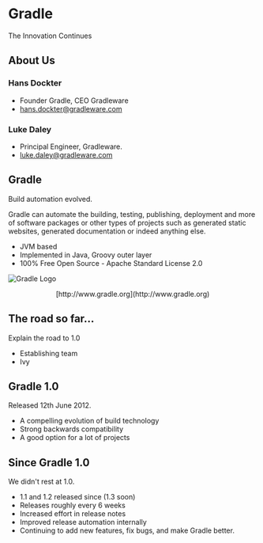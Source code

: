 # Gradle

The Innovation Continues

## About Us

### Hans Dockter

* Founder Gradle, CEO Gradleware
* hans.dockter@gradleware.com

### Luke Daley

* Principal Engineer, Gradleware.
* luke.daley@gradleware.com

## Gradle

Build automation evolved.

Gradle can automate the building, testing, publishing, deployment and more of software packages or other types of projects such as generated static websites, generated documentation or indeed anything else.

* JVM based
* Implemented in Java, Groovy outer layer
* 100% Free Open Source - Apache Standard License 2.0

![Gradle Logo](img/gradle.png)
<p style="text-align: center">[http://www.gradle.org](http://www.gradle.org)</p>


## The road so far…

Explain the road to 1.0

* Establishing team
* Ivy


## Gradle 1.0

Released 12th June 2012.

* A compelling evolution of build technology
* Strong backwards compatibility
* A good option for a lot of projects

## Since Gradle 1.0

We didn't rest at 1.0.

* 1.1 and 1.2 released since (1.3 soon)
* Releases roughly every 6 weeks
* Increased effort in release notes
* Improved release automation internally
* Continuing to add new features, fix bugs, and make Gradle better.
